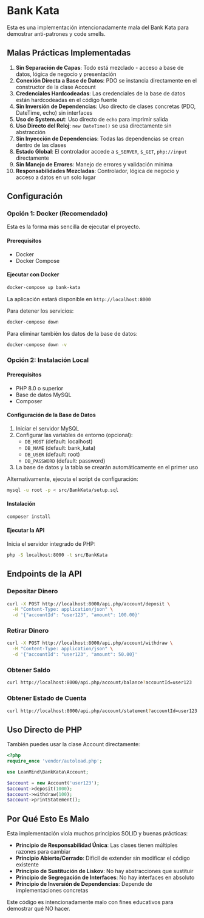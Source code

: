 # Bank Kata

Esta es una implementación intencionadamente mala del Bank Kata para demostrar anti-patrones y code smells.

## Malas Prácticas Implementadas

1. **Sin Separación de Capas**: Todo está mezclado - acceso a base de datos, lógica de negocio y presentación
2. **Conexión Directa a Base de Datos**: PDO se instancia directamente en el constructor de la clase Account
3. **Credenciales Hardcodeadas**: Las credenciales de la base de datos están hardcodeadas en el código fuente
4. **Sin Inversión de Dependencias**: Uso directo de clases concretas (PDO, DateTime, echo) sin interfaces
5. **Uso de System.out**: Uso directo de `echo` para imprimir salida
6. **Uso Directo del Reloj**: `new DateTime()` se usa directamente sin abstracción
7. **Sin Inyección de Dependencias**: Todas las dependencias se crean dentro de las clases
8. **Estado Global**: El controlador accede a `$_SERVER`, `$_GET`, `php://input` directamente
9. **Sin Manejo de Errores**: Manejo de errores y validación mínima
10. **Responsabilidades Mezcladas**: Controlador, lógica de negocio y acceso a datos en un solo lugar

## Configuración

### Opción 1: Docker (Recomendado)

Esta es la forma más sencilla de ejecutar el proyecto.

#### Prerequisitos
- Docker
- Docker Compose

#### Ejecutar con Docker

```bash
docker-compose up bank-kata
```

La aplicación estará disponible en `http://localhost:8000`

Para detener los servicios:
```bash
docker-compose down
```

Para eliminar también los datos de la base de datos:
```bash
docker-compose down -v
```

### Opción 2: Instalación Local

#### Prerequisitos
- PHP 8.0 o superior
- Base de datos MySQL
- Composer

#### Configuración de la Base de Datos

1. Iniciar el servidor MySQL
2. Configurar las variables de entorno (opcional):
   - `DB_HOST` (default: localhost)
   - `DB_NAME` (default: bank_kata)
   - `DB_USER` (default: root)
   - `DB_PASSWORD` (default: password)
3. La base de datos y la tabla se crearán automáticamente en el primer uso

Alternativamente, ejecuta el script de configuración:
```bash
mysql -u root -p < src/BankKata/setup.sql
```

#### Instalación

```bash
composer install
```

#### Ejecutar la API

Inicia el servidor integrado de PHP:

```bash
php -S localhost:8000 -t src/BankKata
```

## Endpoints de la API

### Depositar Dinero
```bash
curl -X POST http://localhost:8000/api.php/account/deposit \
  -H "Content-Type: application/json" \
  -d '{"accountId": "user123", "amount": 100.00}'
```

### Retirar Dinero
```bash
curl -X POST http://localhost:8000/api.php/account/withdraw \
  -H "Content-Type: application/json" \
  -d '{"accountId": "user123", "amount": 50.00}'
```

### Obtener Saldo
```bash
curl http://localhost:8000/api.php/account/balance?accountId=user123
```

### Obtener Estado de Cuenta
```bash
curl http://localhost:8000/api.php/account/statement?accountId=user123
```

## Uso Directo de PHP

También puedes usar la clase Account directamente:

```php
<?php
require_once 'vendor/autoload.php';

use LeanMind\BankKata\Account;

$account = new Account('user123');
$account->deposit(1000);
$account->withdraw(100);
$account->printStatement();
```

## Por Qué Esto Es Malo

Esta implementación viola muchos principios SOLID y buenas prácticas:

- **Principio de Responsabilidad Única**: Las clases tienen múltiples razones para cambiar
- **Principio Abierto/Cerrado**: Difícil de extender sin modificar el código existente
- **Principio de Sustitución de Liskov**: No hay abstracciones que sustituir
- **Principio de Segregación de Interfaces**: No hay interfaces en absoluto
- **Principio de Inversión de Dependencias**: Depende de implementaciones concretas

Este código es intencionadamente malo con fines educativos para demostrar qué NO hacer.
